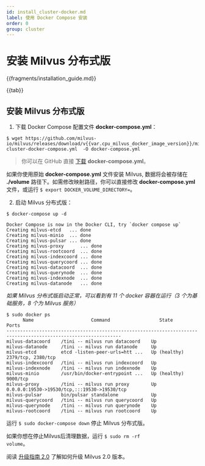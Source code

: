 ```yaml
---
id: install_cluster-docker.md
label: 使用 Docker Compose 安装
order: 0
group: cluster
---
```

# 安装 Milvus 分布式版

{{fragments/installation_guide.md}}

{{tab}}

## 安装 Milvus 分布式版

1. 下载 Docker Compose 配置文件 **docker-compose.yml**：

```
$ wget https://github.com/milvus-io/milvus/releases/download/v{{var.cpu_milvus_docker_image_version}}/milvus-cluster-docker-compose.yml  -O docker-compose.yml
```
> 你可以在 GitHub 直接 [下载](https://github.com/milvus-io/milvus/releases/download/v{{var.cpu_milvus_docker_image_version}}/milvus-cluster-docker-compose.yml) **docker-compose.yml**。

<div class="alert note">
如果你使用原始 <b>docker-compose.yml</b> 文件安装 Milvus, 数据将会被存储在 <b>./volume</b> 路径下。如需修改映射路径，你可以直接修改 <b>docker-compose.yml</b> 文件，或运行 <code>$ export DOCKER_VOLUME_DIRECTORY=</code>。
</div>

2. 启动 Milvus 分布式版：

```Shell
$ docker-compose up -d
```

```Text
Docker Compose is now in the Docker CLI, try `docker compose up`
Creating milvus-etcd   ... done
Creating milvus-minio  ... done
Creating milvus-pulsar ... done
Creating milvus-proxy      ... done
Creating milvus-rootcoord  ... done
Creating milvus-indexcoord ... done
Creating milvus-querycoord ... done
Creating milvus-datacoord  ... done
Creating milvus-querynode  ... done
Creating milvus-indexnode  ... done
Creating milvus-datanode   ... done
```

*如果 Milvus 分布式版启动正常，可以看到有 11 个 docker 容器在运行（3 个为基础服务，8 个为 Milvus 服务）*

```
$ sudo docker ps
      Name                     Command                  State                          Ports
----------------------------------------------------------------------------------------------------------------
milvus-datacoord    /tini -- milvus run datacoord    Up
milvus-datanode     /tini -- milvus run datanode     Up
milvus-etcd         etcd -listen-peer-urls=htt ...   Up (healthy)   2379/tcp, 2380/tcp
milvus-indexcoord   /tini -- milvus run indexcoord   Up
milvus-indexnode    /tini -- milvus run indexnode    Up
milvus-minio        /usr/bin/docker-entrypoint ...   Up (healthy)   9000/tcp
milvus-proxy        /tini -- milvus run proxy        Up             0.0.0.0:19530->19530/tcp,:::19530->19530/tcp
milvus-pulsar       bin/pulsar standalone            Up
milvus-querycoord   /tini -- milvus run querycoord   Up
milvus-querynode    /tini -- milvus run querynode    Up
milvus-rootcoord    /tini -- milvus run rootcoord    Up
```
<div class="alert note">
运行 <code>$ sudo docker-compose down</code> 停止 Milvus 分布式版。

如果你想在停止Milvus后清理数据，运行 <code>$ sudo rm -rf  volume</code>。
</div>

<div class="alert note">
阅读 <a href="upgrade.md">升级指南 2.0</a> 了解如何升级 Milvus 2.0 版本。
</div>

